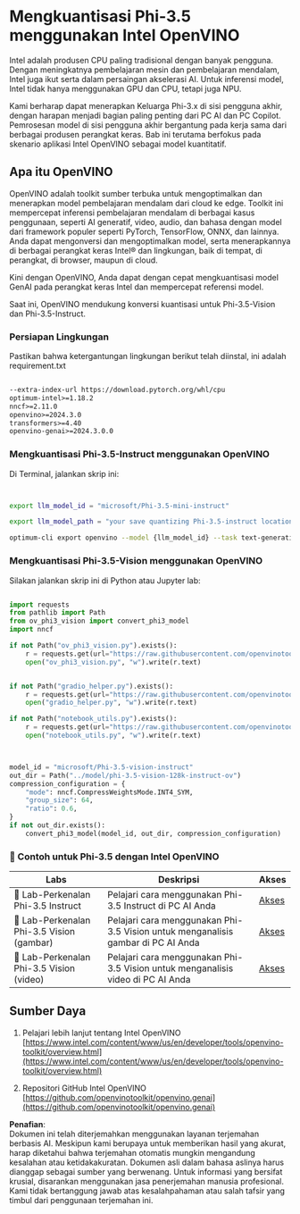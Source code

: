 # **Mengkuantisasi Phi-3.5 menggunakan Intel OpenVINO**

Intel adalah produsen CPU paling tradisional dengan banyak pengguna. Dengan meningkatnya pembelajaran mesin dan pembelajaran mendalam, Intel juga ikut serta dalam persaingan akselerasi AI. Untuk inferensi model, Intel tidak hanya menggunakan GPU dan CPU, tetapi juga NPU.

Kami berharap dapat menerapkan Keluarga Phi-3.x di sisi pengguna akhir, dengan harapan menjadi bagian paling penting dari PC AI dan PC Copilot. Pemrosesan model di sisi pengguna akhir bergantung pada kerja sama dari berbagai produsen perangkat keras. Bab ini terutama berfokus pada skenario aplikasi Intel OpenVINO sebagai model kuantitatif.

## **Apa itu OpenVINO**

OpenVINO adalah toolkit sumber terbuka untuk mengoptimalkan dan menerapkan model pembelajaran mendalam dari cloud ke edge. Toolkit ini mempercepat inferensi pembelajaran mendalam di berbagai kasus penggunaan, seperti AI generatif, video, audio, dan bahasa dengan model dari framework populer seperti PyTorch, TensorFlow, ONNX, dan lainnya. Anda dapat mengonversi dan mengoptimalkan model, serta menerapkannya di berbagai perangkat keras Intel® dan lingkungan, baik di tempat, di perangkat, di browser, maupun di cloud.

Kini dengan OpenVINO, Anda dapat dengan cepat mengkuantisasi model GenAI pada perangkat keras Intel dan mempercepat referensi model.

Saat ini, OpenVINO mendukung konversi kuantisasi untuk Phi-3.5-Vision dan Phi-3.5-Instruct.

### **Persiapan Lingkungan**

Pastikan bahwa ketergantungan lingkungan berikut telah diinstal, ini adalah requirement.txt

```txt

--extra-index-url https://download.pytorch.org/whl/cpu
optimum-intel>=1.18.2
nncf>=2.11.0
openvino>=2024.3.0
transformers>=4.40
openvino-genai>=2024.3.0.0

```

### **Mengkuantisasi Phi-3.5-Instruct menggunakan OpenVINO**

Di Terminal, jalankan skrip ini:

```bash


export llm_model_id = "microsoft/Phi-3.5-mini-instruct"

export llm_model_path = "your save quantizing Phi-3.5-instruct location"

optimum-cli export openvino --model {llm_model_id} --task text-generation-with-past --weight-format int4 --group-size 128 --ratio 0.6  --sym  --trust-remote-code {llm_model_path}


```

### **Mengkuantisasi Phi-3.5-Vision menggunakan OpenVINO**

Silakan jalankan skrip ini di Python atau Jupyter lab:

```python

import requests
from pathlib import Path
from ov_phi3_vision import convert_phi3_model
import nncf

if not Path("ov_phi3_vision.py").exists():
    r = requests.get(url="https://raw.githubusercontent.com/openvinotoolkit/openvino_notebooks/latest/notebooks/phi-3-vision/ov_phi3_vision.py")
    open("ov_phi3_vision.py", "w").write(r.text)


if not Path("gradio_helper.py").exists():
    r = requests.get(url="https://raw.githubusercontent.com/openvinotoolkit/openvino_notebooks/latest/notebooks/phi-3-vision/gradio_helper.py")
    open("gradio_helper.py", "w").write(r.text)

if not Path("notebook_utils.py").exists():
    r = requests.get(url="https://raw.githubusercontent.com/openvinotoolkit/openvino_notebooks/latest/utils/notebook_utils.py")
    open("notebook_utils.py", "w").write(r.text)



model_id = "microsoft/Phi-3.5-vision-instruct"
out_dir = Path("../model/phi-3.5-vision-128k-instruct-ov")
compression_configuration = {
    "mode": nncf.CompressWeightsMode.INT4_SYM,
    "group_size": 64,
    "ratio": 0.6,
}
if not out_dir.exists():
    convert_phi3_model(model_id, out_dir, compression_configuration)

```

### **🤖 Contoh untuk Phi-3.5 dengan Intel OpenVINO**

| Labs    | Deskripsi | Akses |
| -------- | ------- |  ------- |
| 🚀 Lab-Perkenalan Phi-3.5 Instruct  | Pelajari cara menggunakan Phi-3.5 Instruct di PC AI Anda    |  [Akses](../../../../../code/09.UpdateSamples/Aug/intel-phi35-instruct-zh.ipynb)    |
| 🚀 Lab-Perkenalan Phi-3.5 Vision (gambar) | Pelajari cara menggunakan Phi-3.5 Vision untuk menganalisis gambar di PC AI Anda      |  [Akses](../../../../../code/09.UpdateSamples/Aug/intel-phi35-vision-img.ipynb)    |
| 🚀 Lab-Perkenalan Phi-3.5 Vision (video)   | Pelajari cara menggunakan Phi-3.5 Vision untuk menganalisis video di PC AI Anda    |  [Akses](../../../../../code/09.UpdateSamples/Aug/intel-phi35-vision-video.ipynb)    |

## **Sumber Daya**

1. Pelajari lebih lanjut tentang Intel OpenVINO [https://www.intel.com/content/www/us/en/developer/tools/openvino-toolkit/overview.html](https://www.intel.com/content/www/us/en/developer/tools/openvino-toolkit/overview.html)

2. Repositori GitHub Intel OpenVINO [https://github.com/openvinotoolkit/openvino.genai](https://github.com/openvinotoolkit/openvino.genai)

**Penafian**:  
Dokumen ini telah diterjemahkan menggunakan layanan terjemahan berbasis AI. Meskipun kami berupaya untuk memberikan hasil yang akurat, harap diketahui bahwa terjemahan otomatis mungkin mengandung kesalahan atau ketidakakuratan. Dokumen asli dalam bahasa aslinya harus dianggap sebagai sumber yang berwenang. Untuk informasi yang bersifat krusial, disarankan menggunakan jasa penerjemahan manusia profesional. Kami tidak bertanggung jawab atas kesalahpahaman atau salah tafsir yang timbul dari penggunaan terjemahan ini.